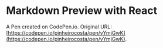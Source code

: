 # Markdown Preview with React

A Pen created on CodePen.io. Original URL: [https://codepen.io/pinheirocosta/pen/vYmjGwK](https://codepen.io/pinheirocosta/pen/vYmjGwK).


